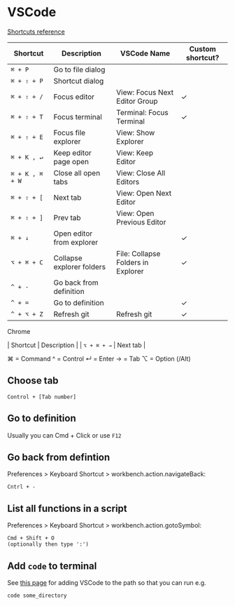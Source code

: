 # VSCode

[Shortcuts reference](https://code.visualstudio.com/shortcuts/keyboard-shortcuts-macos.pdf)

| Shortcut          | Description            | VSCode Name            | Custom shortcut?       |
|-------------------|------------------------|------------------------|------------------------|
| `⌘ + P`           |  Go to file dialog     |||
| `⌘ + ⇧ + P`       |  Shortcut dialog       |||
| `⌘ + ⇧ + /`       |  Focus editor          | View: Focus Next Editor Group |  ✓ |
| `⌘ + ⇧ + T`       |  Focus terminal        | Terminal: Focus Terminal |  ✓ |
| `⌘ + ⇧ + E`       |  Focus file explorer   | View: Show Explorer ||
| `⌘ + K , ↵`       |  Keep editor page open | View: Keep Editor ||
| `⌘ + K , ⌘ + W`   |  Close all open tabs   | View: Close All Editors ||
| `⌘ + ⇧ + [`       |  Next tab              | View: Open Next Editor ||
| `⌘ + ⇧ + ]`       |  Prev tab              | View: Open Previous Editor ||
| `⌘ + ↓`           |  Open editor from explorer | |  ✓ |
| `⌥ + ⌘ + C`       | Collapse explorer folders | File: Collapse Folders in Explorer |  ✓ |
| `^ + -`           | Go back from definition | | |
| `^ + =`           | Go to definition | | ✓ |
| `^ + ⌥ + Z`       | Refresh git            | Refresh git | ✓ |

Chrome

| Shortcut          | Description            |
| `⌥ + ⌘ + →`       | Next tab               |

⌘ = Command
^ = Control
↵ = Enter
→ = Tab
⌥ = Option (/Alt)

## Choose tab

```text
Control + [Tab number]
```

## Go to definition

Usually you can Cmd + Click or use `F12`

## Go back from defintion

Preferences > Keyboard Shortcut > workbench.action.navigateBack:

```text
Cntrl + -
```

## List all functions in a script

Preferences > Keyboard Shortcut > workbench.action.gotoSymbol:

```text
Cmd + Shift + O
(optionally then type ':')
```

## Add `code` to terminal

See [this page](https://code.visualstudio.com/docs/setup/mac) for adding VSCode to the path so that you can run e.g.

```bash
code some_directory
```